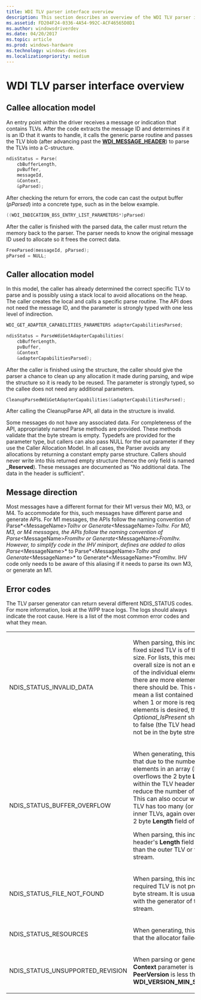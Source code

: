 ```yaml
---
title: WDI TLV parser interface overview
description: This section describes an overview of the WDI TLV parser interface
ms.assetid: FD204F24-0336-4A54-992C-ACF46565D8D1
ms.author: windowsdriverdev
ms.date: 04/20/2017
ms.topic: article
ms.prod: windows-hardware
ms.technology: windows-devices
ms.localizationpriority: medium
---
```


# WDI TLV parser interface overview


## Callee allocation model


An entry point within the driver receives a message or indication that contains TLVs. After the code extracts the message ID and determines if it is an ID that it wants to handle, it calls the generic parse routine and passes the TLV blob (after advancing past the [**WDI\_MESSAGE\_HEADER**](https://msdn.microsoft.com/library/windows/hardware/dn926074)) to parse the TLVs into a C-structure.

```c
ndisStatus = Parse(
    cbBufferLength,
    pvBuffer,
    messageId,
    &Context,
    &pParsed);
```

After checking the return for errors, the code can cast the output buffer (*pParsed*) into a concrete type, such as in the below example.

```c
((WDI_INDICATION_BSS_ENTRY_LIST_PARAMETERS*)pParsed)
```

After the caller is finished with the parsed data, the caller must return the memory back to the parser. The parser needs to know the original message ID used to allocate so it frees the correct data.

```c
FreeParsed(messageId, pParsed);
pParsed = NULL;
```

## Caller allocation model


In this model, the caller has already determined the correct specific TLV to parse and is possibly using a stack local to avoid allocations on the heap. The caller creates the local and calls a specific parse routine. The API does not need the message ID, and the parameter is strongly typed with one less level of indirection.

```c
WDI_GET_ADAPTER_CAPABILITIES_PARAMETERS adapterCapabilitiesParsed;

ndisStatus = ParseWdiGetAdapterCapabilities(
    cbBufferLength,
    pvBuffer,
    &Context
    &adapterCapabilitiesParsed);
```

After the caller is finished using the structure, the caller should give the parser a chance to clean up any allocation it made during parsing, and wipe the structure so it is ready to be reused. The parameter is strongly typed, so the callee does not need any additional parameters.

```c
CleanupParsedWdiGetAdapterCapabilities(&adapterCapabilitiesParsed);
```

After calling the CleanupParse API, all data in the structure is invalid.

Some messages do not have any associated data. For completeness of the API, appropriately named Parse methods are provided. These methods validate that the byte stream is empty. Typedefs are provided for the parameter type, but callers can also pass NULL for the out parameter if they use the Caller Allocation Model. In all cases, the Parser avoids any allocations by returning a constant empty parse structure. Callers should never write into this returned empty structure (hence the only field is named **\_Reserved**). These messages are documented as "No additional data. The data in the header is sufficient".

## Message direction


Most messages have a different format for their M1 versus their M0, M3, or M4. To accommodate for this, such messages have different parse and generate APIs. For M1 messages, the APIs follow the naming convention of Parse*&lt;MessageName&gt;*ToIhv or Generate*&lt;MessageName&gt;*ToIhv. For M0, M3, or M4 messages, the APIs follow the naming convention of Parse*&lt;MessageName&gt;*FromIhv or Generate*&lt;MessageName&gt;*FromIhv. However, to simplify code in the IHV miniport, defines are added to alias Parse*&lt;MessageName&gt;* to Parse*&lt;MessageName&gt;*ToIhv and Generate*&lt;MessageName&gt;* to Generate*&lt;MessageName&gt;*FromIhv. IHV code only needs to be aware of this aliasing if it needs to parse its own M3, or generate an M1.

## Error codes


The TLV parser generator can return several different NDIS\_STATUS codes. For more information, look at the WPP trace logs. The logs should always indicate the root cause. Here is a list of the most common error codes and what they mean.

<table>
<colgroup>
<col width="50%" />
<col width="50%" />
</colgroup>
<tbody>
<tr class="odd">
<td align="left"><p>NDIS_STATUS_INVALID_DATA</p></td>
<td align="left"><p>When parsing, this indicates that a fixed sized TLV is of the incorrect size. For lists, this means the overall size is not an even multiple of the individual element size, or there are more elements than there should be. This could also mean a list contained 0 elements, when 1 or more is required. If 0 elements is desired, then <em>Optional_IsPresent</em> should be set to false (the TLV header should not be in the byte stream).</p></td>
</tr>
<tr class="even">
<td align="left"><p>NDIS_STATUS_BUFFER_OVERFLOW</p></td>
<td align="left"><p>When generating, this indicates that due to the number of elements in an array (list), it overflows the 2 byte <strong>Length</strong> field within the TLV header. You should reduce the number of elements. This can also occur when an outer TLV has too many (or too large of) inner TLVs, again overflowing the 2 byte <strong>Length</strong> field of the header.</p>
<p>When parsing, this indicates a TLV header's <strong>Length</strong> field is larger than the outer TLV or the byte stream.</p></td>
</tr>
<tr class="odd">
<td align="left"><p>NDIS_STATUS_FILE_NOT_FOUND</p></td>
<td align="left"><p>When parsing, this indicates that a required TLV is not present in the byte stream. It is usually a bug with the generator of the byte stream.</p></td>
</tr>
<tr class="even">
<td align="left"><p>NDIS_STATUS_RESOURCES</p></td>
<td align="left"><p>When generating, this indicates that the allocator failed.</p></td>
</tr>
<tr class="odd">
<td align="left"><p>NDIS_STATUS_UNSUPPORTED_REVISION</p></td>
<td align="left"><p>When parsing or generating, the <strong>Context</strong> parameter is NULL, or the <strong>PeerVersion</strong> is less than <strong>WDI_VERSION_MIN_SUPPORTED</strong>.</p></td>
</tr>
</tbody>
</table>

 

 

 





